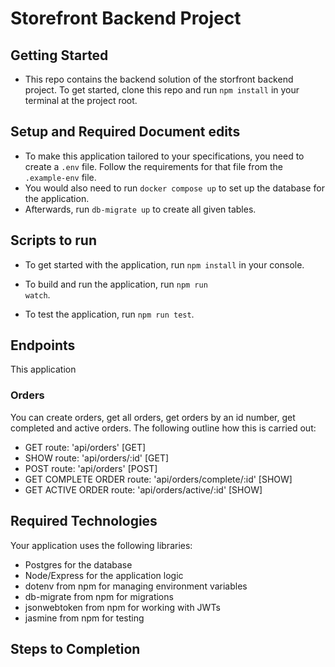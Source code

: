 # Storefront Backend Project

## Getting Started
- This repo contains the backend solution of the storfront backend project. To get started, clone this repo and run `npm install` in your terminal at the project root. 

## Setup and Required Document edits 
- To make this application tailored to your specifications, you need to create a `.env` file. Follow the requirements for that file from the `.example-env` file.
- You would also need to run `docker compose up` to set up the database for the application.
- Afterwards, run `db-migrate up` to create all given tables.

## Scripts to run
- To get started with the application, run <code>npm install</code> in your console.

- To build and run the application, run <code>npm run watch</code>.

- To test the application, run <code>npm run test</code>.

## Endpoints
This application 

### Orders
You can create orders, get all orders, get orders by an id number, get completed and active orders. The following outline how this is carried out:

- GET route: 'api/orders' [GET]
- SHOW route: 'api/orders/:id' [GET]
- POST route: 'api/orders' [POST] 
- GET COMPLETE ORDER route: 'api/orders/complete/:id' [SHOW]
- GET ACTIVE ORDER route: 'api/orders/active/:id' [SHOW]

## Required Technologies
Your application uses the following libraries:
- Postgres for the database
- Node/Express for the application logic
- dotenv from npm for managing environment variables
- db-migrate from npm for migrations
- jsonwebtoken from npm for working with JWTs
- jasmine from npm for testing

## Steps to Completion